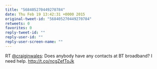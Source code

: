 ```yaml
---
title: "568405270449270784"
date: Thu Feb 19 13:42:31 +0000 2015
original-tweet-id: "568405270449270784"
retweets: 0
favorites: 0
reply-tweet-id: ""
reply-user-id: ""
reply-user-screen-name: ""
---
```

RT <a href="https://twitter.com/craiginwales">@craiginwales</a>: Does anybody have any contacts at BT broadband? I need help. http://t.co/ncgZefToJk
